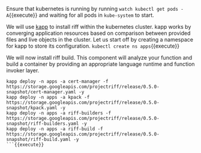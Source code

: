 Ensure that kubernetes is running by running `watch kubectl get pods -A`{{execute}} and waiting for all pods in `kube-system` to start.

We will use [kapp](https://get-kapp.io/) to install riff within the kubernetes cluster. kapp works by converging application resources based on comparison between provided files and live objects in the cluster.
Let us start off by creating a namespace for kapp to store its configuration.
`kubectl create ns apps`{{execute}}

We will now install riff build. This component will analyze your function and build a container by providing an appropriate language runtime and function invoker layer.

```
kapp deploy -n apps -a cert-manager -f https://storage.googleapis.com/projectriff/release/0.5.0-snapshot/cert-manager.yaml -y
kapp deploy -n apps -a kpack -f https://storage.googleapis.com/projectriff/release/0.5.0-snapshot/kpack.yaml -y
kapp deploy -n apps -a riff-builders -f https://storage.googleapis.com/projectriff/release/0.5.0-snapshot/riff-builders.yaml -y
kapp deploy -n apps -a riff-build -f https://storage.googleapis.com/projectriff/release/0.5.0-snapshot/riff-build.yaml -y
```{{execute}}
